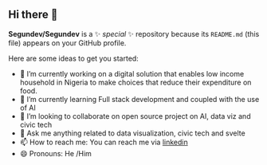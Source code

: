 ## Hi there 👋


**Segundev/Segundev** is a ✨ _special_ ✨ repository because its `README.md` (this file) appears on your GitHub profile.

Here are some ideas to get you started:

- 🔭 I’m currently working on a digital solution that enables low income household in Nigeria to make choices that reduce their expenditure on food.
- 🌱 I’m currently learning Full stack development and coupled with the use of AI
- 👯 I’m looking to collaborate on open source project on AI, data viz and civic tech
- 💬 Ask me anything related to data visualization, civic tech and svelte
- 📫 How to reach me: You can reach me via [linkedin](https://www.linkedin.com/in/jayeola-gbenga/)
- 😄 Pronouns: He /Him


